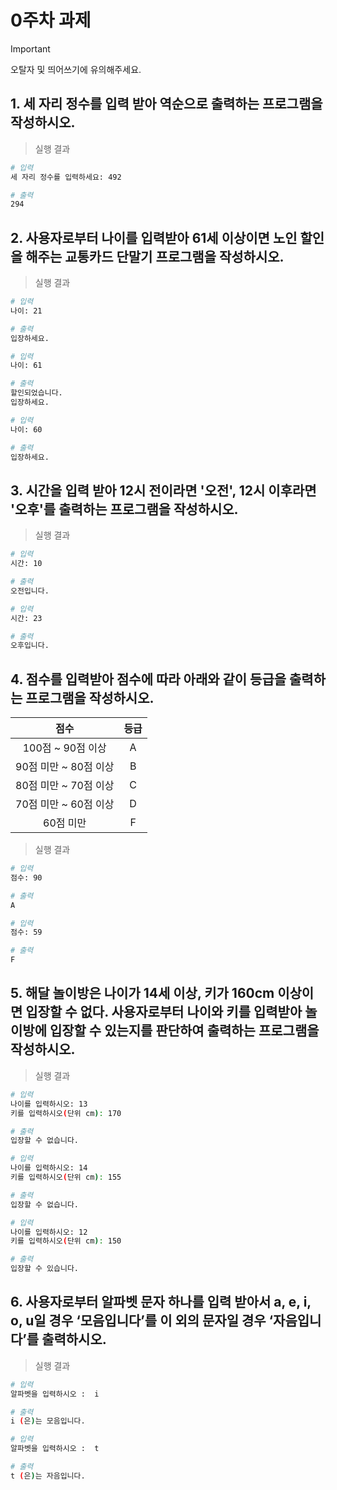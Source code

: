 # 0주차 과제

> [!IMPORTANT]
> 오탈자 및 띄어쓰기에 유의해주세요.

## 1. 세 자리 정수를 입력 받아 역순으로 출력하는 프로그램을 작성하시오.

> 실행 결과

```bash
# 입력
세 자리 정수를 입력하세요: 492

# 출력
294
```

## 2. 사용자로부터 나이를 입력받아 61세 이상이면 노인 할인을 해주는 교통카드 단말기 프로그램을 작성하시오. 

> 실행 결과

```bash
# 입력
나이: 21

# 출력
입장하세요.
```

```bash
# 입력
나이: 61

# 출력
할인되었습니다.
입장하세요.
```

```bash
# 입력
나이: 60

# 출력
입장하세요.
```

## 3. 시간을 입력 받아 12시 전이라면 '오전', 12시 이후라면 '오후'를 출력하는 프로그램을 작성하시오. 

> 실행 결과

```bash
# 입력
시간: 10

# 출력
오전입니다.
```

```bash
# 입력
시간: 23

# 출력
오후입니다.
```

## 4. 점수를 입력받아 점수에 따라 아래와 같이 등급을 출력하는 프로그램을 작성하시오. 

| 점수 | 등급 |
|:-----:|:---:|
| 100점 ~ 90점 이상 | A |
| 90점 미만 ~ 80점 이상 | B |
| 80점 미만 ~ 70점 이상 | C |
| 70점 미만 ~ 60점 이상 | D |
| 60점 미만 | F |

> 실행 결과

```bash
# 입력
점수: 90

# 출력
A
```

```bash
# 입력
점수: 59

# 출력
F
```

## 5. 해달 놀이방은 나이가 14세 이상, 키가 160cm 이상이면 입장할 수 없다. 사용자로부터 나이와 키를 입력받아 놀이방에 입장할 수 있는지를 판단하여 출력하는 프로그램을 작성하시오.

> 실행 결과

```bash
# 입력
나이를 입력하시오: 13
키를 입력하시오(단위 cm): 170

# 출력
입장할 수 없습니다.
```

```bash
# 입력
나이를 입력하시오: 14
키를 입력하시오(단위 cm): 155

# 출력
입장할 수 없습니다.
```

```bash
# 입력
나이를 입력하시오: 12
키를 입력하시오(단위 cm): 150

# 출력
입장할 수 있습니다.
```

## 6. 사용자로부터 알파벳 문자 하나를 입력 받아서 a, e, i, o, u일 경우 ‘모음입니다’를 이 외의 문자일 경우 ‘자음입니다’를 출력하시오. 

> 실행 결과

```bash
# 입력
알파벳을 입력하시오 :  i

# 출력
i (은)는 모음입니다.
```

```bash
# 입력
알파벳을 입력하시오 :  t

# 출력
t (은)는 자음입니다.
```
